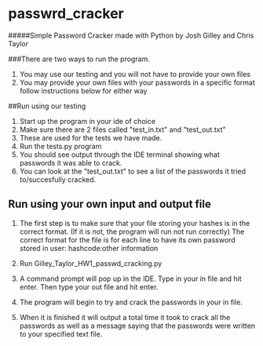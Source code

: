 # passwrd_cracker
#####Simple Password Cracker made with Python by Josh Gilley and Chris Taylor

###There are two ways to run the program.
1. You may use our testing and you will not have to provide your own files
2. You may provide your own files with your passwords in a specific format
follow instructions below for either way

##Run using our testing
1. Start up the program in your ide of choice
2. Make sure there are 2 files called "test_in.txt" and "test_out.txt"
3. These are used for the tests we have made.
4. Run the tests.py program
5. You should see output through the IDE terminal showing what passwords it was able to crack.
6. You can look at the "test_out.txt" to see a list of the passwords it tried to/succesfully cracked.

## Run using your own input and output file
1. The first step is to make sure that your file storing your hashes is in the correct format. 
(If it is not, the program will run not run correctly)
The correct format for the file is for each line to have its own password stored in user:
hashcode:other information

2. Run Gilley_Taylor_HW1_passwd_cracking.py

3. A command prompt will pop up in the IDE. Type in your in file and hit enter. Then type your
out file and hit enter.

4. The program will begin to try and crack the passwords in your in file. 

5. When it is finished it will output a total time it took to crack all the passwords
as well as a message saying that the passwords were written to your specified text file.
